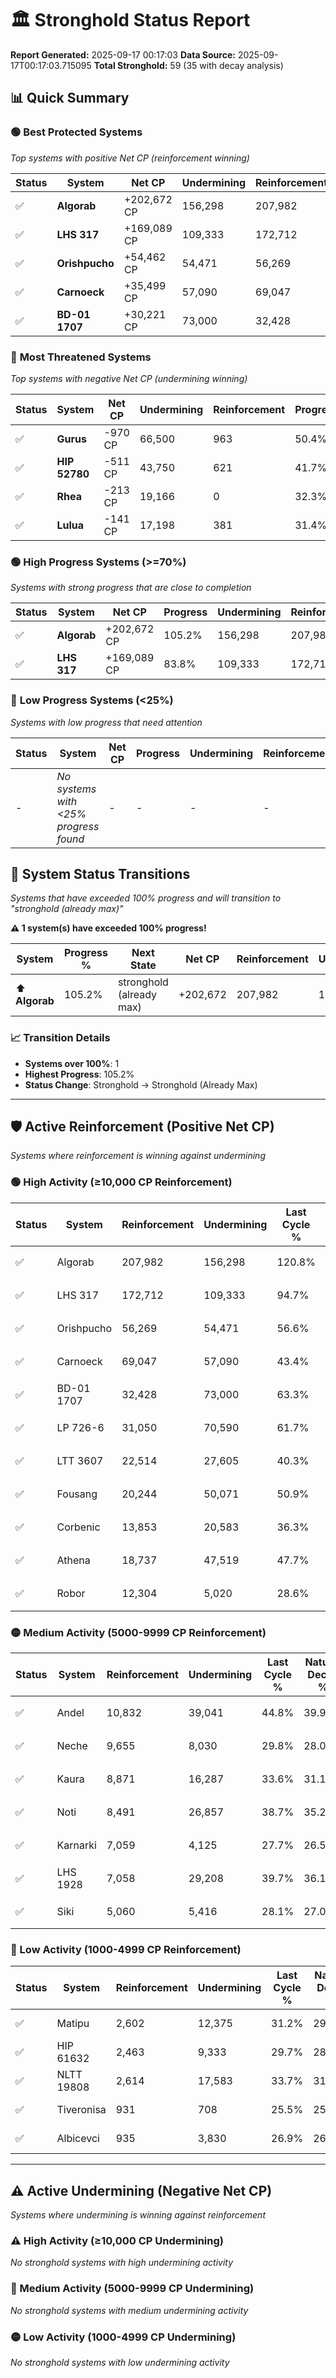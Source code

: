 # 🏛️ Stronghold Status Report

**Report Generated:** 2025-09-17 00:17:03
**Data Source:** 2025-09-17T00:17:03.715095
**Total Stronghold:** 59 (35 with decay analysis)

## 📊 Quick Summary

### 🟢 **Best Protected Systems**
*Top systems with positive Net CP (reinforcement winning)*

| Status | System | Net CP | Undermining | Reinforcement | Progress |
|--------|--------|--------|-------------|---------------|----------|
| ✅ | **Algorab** | +202,672 CP | 156,298 | 207,982 | 105.2% |
| ✅ | **LHS 317** | +169,089 CP | 109,333 | 172,712 | 83.8% |
| ✅ | **Orishpucho** | +54,462 CP | 54,471 | 56,269 | 51.2% |
| ✅ | **Carnoeck** | +35,499 CP | 57,090 | 69,047 | 37.7% |
| ✅ | **BD-01 1707** | +30,221 CP | 73,000 | 32,428 | 56.0% |

### 🔴 **Most Threatened Systems**
*Top systems with negative Net CP (undermining winning)*

| Status | System | Net CP | Undermining | Reinforcement | Progress |
|--------|--------|--------|-------------|---------------|----------|
| ✅ | **Gurus** | -970 CP | 66,500 | 963 | 50.4% |
| ✅ | **HIP 52780** | -511 CP | 43,750 | 621 | 41.7% |
| ✅ | **Rhea** | -213 CP | 19,166 | 0 | 32.3% |
| ✅ | **Lulua** | -141 CP | 17,198 | 381 | 31.4% |

### 🟢 **High Progress Systems (>=70%)**
*Systems with strong progress that are close to completion*

| Status | System | Net CP | Progress | Undermining | Reinforcement |
|--------|--------|--------|----------|-------------|---------------|
| ✅ | **Algorab** | +202,672 CP | 105.2% | 156,298 | 207,982 |
| ✅ | **LHS 317** | +169,089 CP | 83.8% | 109,333 | 172,712 |

### 🔴 **Low Progress Systems (<25%)**
*Systems with low progress that need attention*

| Status | System | Net CP | Progress | Undermining | Reinforcement |
|--------|--------|--------|----------|-------------|---------------|
| - | *No systems with <25% progress found* | - | - | - | - |
## 🔄 System Status Transitions  
*Systems that have exceeded 100% progress and will transition to "stronghold (already max)"*

**⚠️ 1 system(s) have exceeded 100% progress!**

| System | Progress % | Next State | Net CP | Reinforcement | Undermining | 
|--------|------------|-------------|--------|---------------|-------------|
| ⬆️ **Algorab** | 105.2% | stronghold (already max) | +202,672 | 207,982 | 156,298 |

### 📈 Transition Details
- **Systems over 100%**: 1
- **Highest Progress**: 105.2%
- **Status Change**: Stronghold → Stronghold (Already Max)

---

## 🛡️ Active Reinforcement (Positive Net CP)
*Systems where reinforcement is winning against undermining*

### 🟢 High Activity (≥10,000 CP Reinforcement)

| Status | System | Reinforcement | Undermining | Last Cycle % | Natural Decay % | Current Progress % | Current CP | Net CP | Activity |
|--------|--------|---------------|-------------|--------------|-----------------|-------------------|------------|--------|----------|
| ✅ | Algorab | 207,982 | 156,298 | 120.8% | 84.93% | 105.2% | 1,052,000 | +202,672 | 🟢 High Reinforcement |
| ✅ | LHS 317 | 172,712 | 109,333 | 94.7% | 66.89% | 83.8% | 838,000 | +169,089 | 🟢 High Reinforcement |
| ✅ | Orishpucho | 56,269 | 54,471 | 56.6% | 45.75% | 51.2% | 512,000 | +54,462 | 🟢 High Reinforcement |
| ✅ | Carnoeck | 69,047 | 57,090 | 43.4% | 34.15% | 37.7% | 377,000 | +35,499 | 🟢 High Reinforcement |
| ✅ | BD-01 1707 | 32,428 | 73,000 | 63.3% | 52.98% | 56.0% | 560,000 | +30,221 | 🟢 High Reinforcement |
| ✅ | LP 726-6 | 31,050 | 70,590 | 61.7% | 51.78% | 54.6% | 546,000 | +28,238 | 🟢 High Reinforcement |
| ✅ | LTT 3607 | 22,514 | 27,605 | 40.3% | 35.35% | 37.5% | 375,000 | +21,470 | 🟢 High Reinforcement |
| ✅ | Fousang | 20,244 | 50,071 | 50.9% | 44.05% | 45.9% | 458,999 | +18,548 | 🟢 High Reinforcement |
| ✅ | Corbenic | 13,853 | 20,583 | 36.3% | 32.85% | 34.2% | 342,000 | +13,540 | 🟢 High Reinforcement |
| ✅ | Athena | 18,737 | 47,519 | 47.7% | 41.56% | 42.9% | 429,000 | +13,365 | 🟢 High Reinforcement |
| ✅ | Robor | 12,304 | 5,020 | 28.6% | 26.85% | 28.1% | 281,000 | +12,505 | 🟢 High Reinforcement |

### 🟡 Medium Activity (5000-9999 CP Reinforcement)

| Status | System | Reinforcement | Undermining | Last Cycle % | Natural Decay % | Current Progress % | Current CP | Net CP | Activity |
|--------|--------|---------------|-------------|--------------|-----------------|-------------------|------------|--------|----------|
| ✅ | Andel | 10,832 | 39,041 | 44.8% | 39.92% | 40.9% | 409,000 | +9,811 | 🟡 Medium Reinforcement |
| ✅ | Neche | 9,655 | 8,030 | 29.8% | 28.02% | 29.0% | 290,000 | +9,787 | 🟡 Medium Reinforcement |
| ✅ | Kaura | 8,871 | 16,287 | 33.6% | 31.14% | 32.0% | 320,000 | +8,578 | 🟡 Medium Reinforcement |
| ✅ | Noti | 8,491 | 26,857 | 38.7% | 35.22% | 36.0% | 360,000 | +7,849 | 🟡 Medium Reinforcement |
| ✅ | Karnarki | 7,059 | 4,125 | 27.7% | 26.56% | 27.3% | 273,000 | +7,423 | 🟡 Medium Reinforcement |
| ✅ | LHS 1928 | 7,058 | 29,208 | 39.7% | 36.16% | 36.8% | 368,000 | +6,429 | 🟡 Medium Reinforcement |
| ✅ | Siki | 5,060 | 5,416 | 28.1% | 27.06% | 27.6% | 276,000 | +5,394 | 🟡 Medium Reinforcement |

### 🔴 Low Activity (1000-4999 CP Reinforcement)

| Status | System | Reinforcement | Undermining | Last Cycle % | Natural Decay % | Current Progress % | Current CP | Net CP | Activity |
|--------|--------|---------------|-------------|--------------|-----------------|-------------------|------------|--------|----------|
| ✅ | Matipu | 2,602 | 12,375 | 31.2% | 29.73% | 30.0% | 300,000 | +2,681 | 🔵 Low Reinforcement |
| ✅ | HIP 61632 | 2,463 | 9,333 | 29.7% | 28.54% | 28.8% | 288,000 | +2,595 | 🔵 Low Reinforcement |
| ✅ | NLTT 19808 | 2,614 | 17,583 | 33.7% | 31.67% | 31.9% | 319,000 | +2,340 | 🔵 Low Reinforcement |
| ✅ | Tiveronisa | 931 | 708 | 25.5% | 25.26% | 25.4% | 254,000 | +1,444 | 🔵 Low Reinforcement |
| ✅ | Albicevci | 935 | 3,830 | 26.9% | 26.38% | 26.5% | 265,000 | +1,158 | 🔵 Low Reinforcement |


---

## ⚠️ Active Undermining (Negative Net CP)
*Systems where undermining is winning against reinforcement*

### ⚠️ High Activity (≥10,000 CP Undermining)

*No stronghold systems with high undermining activity*

### 🔶 Medium Activity (5000-9999 CP Undermining)

*No stronghold systems with medium undermining activity*

### 🟡 Low Activity (1000-4999 CP Undermining)

*No stronghold systems with low undermining activity*
